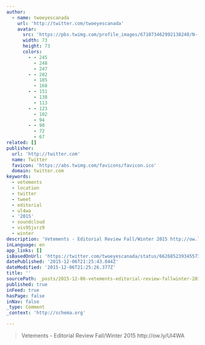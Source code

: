 ```yaml
---
author:
  - name: twoeyescanada
    url: 'http://twitter.com/twoeyescanada'
    avatar:
      src: 'https://pbs.twimg.com/profile_images/671073462992138240/N--7E63q_bigger.jpg'
      width: 73
      height: 73
      colors:
        - - 245
          - 248
          - 247
        - - 202
          - 185
          - 168
        - - 151
          - 138
          - 113
        - - 123
          - 102
          - 94
        - - 90
          - 72
          - 67
related: []
publisher:
  url: 'http://twitter.com'
  name: Twitter
  favicon: 'https://abs.twimg.com/favicons/favicon.ico'
  domain: twitter.com
keywords:
  - vetements
  - location
  - twitter
  - tweet
  - editorial
  - ul4wa
  - '2015'
  - soundcloud
  - vis95jxrz9
  - winter
description: 'Vetements - Editorial Review Fall/Winter 2015 http://ow.ly/Ul4WA'
inLanguage: en
app_links: []
isBasedOnUrl: 'https://twitter.com/twoeyescanada/status/662685239345573888'
datePublished: '2015-12-06T21:25:43.044Z'
dateModified: '2015-12-06T21:25:26.377Z'
title: ''
sourcePath: _posts/2015-12-06-vetements-editorial-review-fallwinter-2015-httpowlyu.md
published: true
inFeed: true
hasPage: false
inNav: false
_type: Comment
_context: 'http://schema.org'

---
```

> Vetements - Editorial Review Fall&sol;Winter 2015 http&colon;&sol;&sol;ow&period;ly&sol;Ul4WA